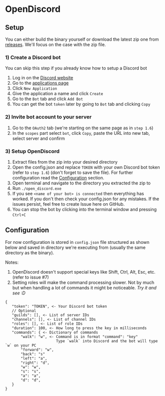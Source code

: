 # OpenDiscord
## Setup
You can either build the binary yourself or download the latest zip one from [releases](https://github.com/CrumblyLiquid/OpenDiscord/releases). We'll focus on the case with the zip file.

 ### 1) Create a Discord bot
 You can skip this step if you already know how to setup a Discord bot
 1) Log in on the [Discord website](https://discord.com/)
 2) Go to the [applications page](https://discord.com/developers/applications)
 3) Click `New Application`
 4) Give the application a name and click `Create`
 5) Go to the `Bot` tab and click `Add Bot`
 6) You can get the bot `token` later by going to `Bot` tab and clicking `Copy`

### 2) Invite bot account to your server
 1) Go to the `OAuth2` tab (we're starting on the same page as in `step 1.6`)
 2) In the `scopes` part select `bot`, click `Copy`, paste the URL into new tab, select server and confirm

 ### 3) Setup OpenDiscord
 1) Extract files from the zip into your desired directory
 2) Open the config.json and replace `TOKEN` with your own Discord bot token (refer to `step 1.6`) (don't forget to save the file). For further configuration read the [Configuration](#configuration) section.
 3) Open terminal and navigate to the directory you extracted the zip to
 4) Run `./open_discord.exe`
 5) If you see `<name of your bot> is connected` then everything has worked. If you don't then check your config.json for any mistakes. If the issues persist, feel free to create Issue here on GitHub.
 6) You can stop the bot by clicking into the terminal window and pressing `Ctrl+C`

## Configuration
 For now configuration is stored in `config.json` file structured as shown below and saved in directory we're executing from (usually the same directory as the binary).

 Notes:
 1) OpenDiscord doesn't support special keys like Shift, Ctrl, Alt, Esc, etc. (refer to issue #7)
 2) Setting roles will make the command processing slower. Not by much but when handling a lot of commands it might be noticeable. _Try it and see :D_
 ```
 {
    "token": "TOKEN", <- Your Discord bot token
    // Optional
    "guilds": [], <- List of server IDs
    "channels": [], <- List of channel IDs
    "roles": [], <- List of role IDs
    "duration": 100, <- How long to press the key in milliseconds
    "commands": { <- Dictionary of commands
        "walk": "w", <- Command is in format "command": "key"
                        Type `walk` into Discord and the bot will type `w` on your PC
        "forward": "w",
        "back": "s"
        "left": "a",
        "right": "d",
        "w": "w",
        "s": "s",
        "a": "a",
        "d": "d",
    }
 }
 ```